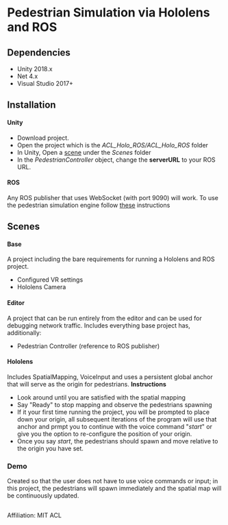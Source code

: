 # Pedestrian Simulation via Hololens and ROS

## Dependencies
* Unity 2018.x
* Net 4.x
* Visual Studio 2017+

## Installation

#### Unity
* Download project.
* Open the project which is the *ACL_Holo_ROS/ACL_Holo_ROS* folder
* In Unity, Open a [scene](#Scenes) under the *Scenes* folder
* In the *PedestrianController* object, change the **serverURL** to your ROS URL.
#### ROS
Any ROS publisher that uses WebSocket (with port 9090) will work. To use the pedestrian simulation engine follow [these](https://github.com/blutjens/pedestrian_simulation) instructions


## Scenes
#### Base 
A project including the bare requirements for running a Hololens and ROS project.
* Configured VR settings
* Hololens Camera
#### Editor
A project that can be run entirely from the editor and can be used for debugging network traffic. Includes everything base project has, additionally: 
* Pedestrian Controller (reference to ROS publisher)
####  Hololens
Includes SpatialMapping, VoiceInput and uses a persistent global anchor that will serve as the origin for pedestrians.
**Instructions**
- Look around until you are satisfied with the spatial mapping
- Say "Ready" to stop mapping and observe the pedestrians spawning
- If it your first time running the project, you will be prompted to place down your origin, all subsequent iterations of the program will use that anchor and prmpt you to continue with the voice command "*start*" or give you the option to re-configure the position of your origin.
- Once you say *start*, the pedestrians should spawn and move relative to the origin you have set.
### Demo
Created so that the user does not have to use voice commands or input; in this project, the pedestrians will spawn immediately and the spatial map will be continuously updated.
##
Affiliation: MIT ACL
